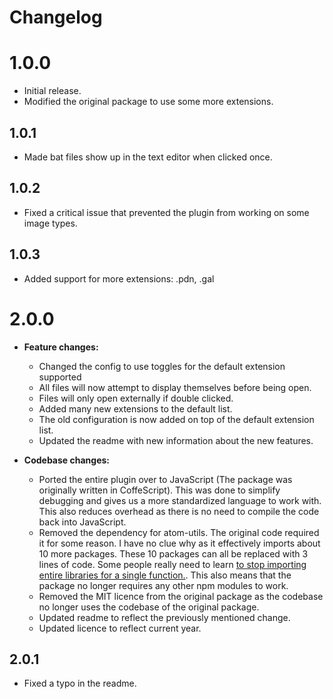 # Changelog

# 1.0.0
- Initial release.
- Modified the original package to use some more extensions.

## 1.0.1
- Made bat files show up in the text editor when clicked once.

## 1.0.2
- Fixed a critical issue that prevented the plugin from working on some image types.

## 1.0.3
- Added support for more extensions: .pdn, .gal

# 2.0.0
+ **Feature changes:**
  - Changed the config to use toggles for the default extension supported
  - All files will now attempt to display themselves before being open.
  - Files will only open externally if double clicked.
  - Added many new extensions to the default list.
  - The old configuration is now added on top of the default extension list.
  - Updated the readme with new information about the new features.


+ **Codebase changes:**
  - Ported the entire plugin over to JavaScript (The package was originally written
    in CoffeScript). This was done to simplify debugging and gives us a more
    standardized language to work with. This also reduces overhead as there is no
    need to compile the code back into JavaScript.
  - Removed the dependency for atom-utils. The original code required it for some
    reason. I have no clue why as it effectively imports about 10 more packages.
    These 10 packages can all be replaced with 3 lines of code. Some people really
    need to learn [to stop importing entire libraries for a single function.](https://imgur.com/a/ARP0ku4). This also means that the package no longer requires any other
    npm modules to work.
  - Removed the MIT licence from the original package as the codebase no longer uses
    the codebase of the original package.
  - Updated readme to reflect the previously mentioned change.
  - Updated licence to reflect current year.

## 2.0.1
- Fixed a typo in the readme.